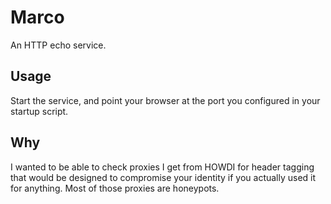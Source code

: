 # Marco
An HTTP echo service.

## Usage
Start the service, and point your browser at the port you configured in your startup script.

## Why
I wanted to be able to check proxies I get from HOWDI for header tagging that would be designed
to compromise your identity if you actually used it for anything.  Most of those proxies are honeypots.
